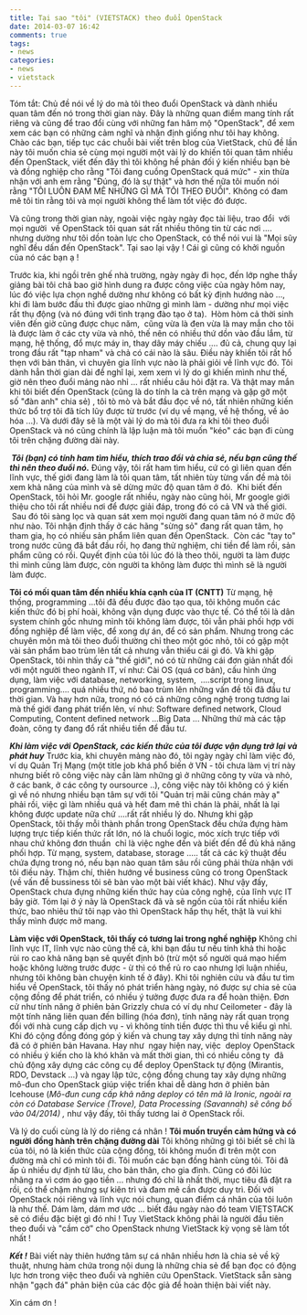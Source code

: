 ```yaml
---
title: Tại sao "tôi" (VIETSTACK) theo đuổi OpenStack
date: 2014-03-07 16:42
comments: true
tags:
- news
categories:
- news
- vietstack
---
```

Tóm tắt: Chủ đề nói về lý do mà tôi theo đuổi OpenStack và dành nhiều quan tâm đến nó trong thời gian này. Đây là những quan điểm mang tính rất riêng và cũng để trao đổi cùng với những fan hâm mộ "OpenStack", để xem xem các bạn có những cảm nghĩ và nhận định giống như tôi hay không.<!--more-->
Chào các bạn, tiếp tục các chuỗi bài viết trên blog của VietStack, chủ đề lần này tôi muốn chia sẻ cùng mọi người một vài lý do khiến tôi quan tâm nhiều đến OpenStack, viết đến đây thì tôi không hề phản đối ý kiến nhiều bạn bè và đồng nghiệp cho rằng "Tôi đang cuồng OpenStack quá mức" - xin thừa nhận với anh em rằng "Đúng, đó là sự thật" và hơn thế nữa tôi muốn nói rằng "TÔI LUÔN ĐAM MÊ NHỮNG GÌ MÀ TÔI THEO ĐUỔI". Không có đam mê tôi tin rằng tôi và mọi người không thể làm tốt việc đó được.

Và cũng trong thời gian này, ngoài việc ngày ngày đọc tài liệu, trao đổi  với mọi người  về OpenStack tôi quan sát rất nhiều thông tin từ các nơi .... nhưng dường như tôi dồn toàn lực cho OpenStack, có thể nói vui là "Mọi sũy nghĩ đều dấn đến OpenStack". Tại sao lại vậy ! Cái gì cũng có khởi nguồn của nó các bạn ạ !

Trước kia, khi ngồi trên ghế nhà trường, ngày ngày đi học, đến lớp nghe thầy giảng bài tôi chả bao giờ hình dung ra được công việc của ngày hôm nay, lúc đó việc lựa chọn nghề dường như không có bất kỳ định hướng nào ..., khi đi làm bước đầu thì được giao những gì mình làm - dường như mọi việc rất thụ động (và nó đúng với tình trạng đào tạo ở ta).  Hòm hòm cả thời sinh viên đến giờ cũng được chục năm,  cũng vừa là đen vừa là may mắn cho tôi là được làm ở các cty vừa và nhỏ, thế nên có nhiều thứ dồn vào đầu lắm, từ mạng, hệ thống, đổ mực máy in, thay dây máy chiếu .... đủ cả, chung quy lại trong đầu rất "tạp nham" và chả có cái nào là sâu. Điều này khiến tôi rất hổ thẹn với bản thân, vì chuyên gia lĩnh vực nào là phải giỏi về lĩnh vực đó. Tôi dành hẳn thời gian dài để nghĩ lại, xem xem vì lý do gì khiến mình như thế, giờ nên theo đuổi mảng nào nhỉ ... rất nhiều câu hỏi đặt ra. Và thật may mắn khi tôi biết đến OpenStack (cũng là do tính la cà trên mạng và gặp gỡ một số "đàn anh" chia sẻ) , tôi tò mò và bắt đầu đọc về nó, tất nhiên những kiến thức bổ trợ tôi đã tích lũy được từ trước (ví dụ về mạng, về hệ thống, về ảo hóa ...). Và dưới đây sẽ là một vài lý do mà tôi đưa ra khi tôi theo đuổi OpenStack và nó cũng chính là lập luận mà tôi muốn "kéo" các bạn đi cùng tôi trên chặng đường dài này.

<em><strong> Tôi (bạn) có tính ham tìm hiểu, thích trao đổi và chia sẻ, nếu bạn cũng thế thì nên theo đuổi nó.</strong></em>
Đúng vậy, tôi rất ham tìm hiểu, cứ có gì liên quan đến lĩnh vực, thế giới đang làm là tôi quan tâm, tất nhiên tùy từng vấn đề mà tôi xem khả năng của mình và sẽ dừng mức độ quan tâm ở đó.  Khi biết đến OpenStack, tôi hỏi Mr. google rất nhiều, ngày nào cũng hỏi, Mr google giới thiệu cho tôi rất nhiều nơi để được giải đáp, trong đó có cả VN và thế giới.  Sau đó tôi sàng lọc và quan sát xem mọi người đang quan tâm nó ở mức độ như nào. Tôi nhận định thấy ở các hãng "sừng sỏ" đang rất quan tâm, họ tham gia, họ có nhiều sản phẩm liên quan đến OpenStack.  Còn các "tay to" trong nước cũng đã bắt đầu rồi, họ đang thử nghiệm, chi tiền để làm rồi, sản phẩm cũng có rồi. Quyết định của tôi lúc đó là theo thôi, người ta làm được thì mình cũng làm được, còn người ta không làm được thì mình sẽ là người làm được.

<strong>Tôi có mối quan tâm đến nhiều khía cạnh của IT (CNTT)</strong>
Từ mạng, hệ thống, programming ...tôi đã đều được đào tạo qua, tôi không muốn các kiến thức đó bị phí hoài, không vận dụng được vào thực tế. Có thể tôi là dân system chính gốc nhưng mình tôi không làm được, tôi vẫn phải phối hợp với đồng nghiệp để làm việc, để xong dự án, để có sản phẩm. Nhưng trong các chuyên môn mà tôi theo đuổi thường chỉ theo một góc nhỏ, tôi có gặp một vài sản phẩm bao trùm lên tất cả nhưng vẫn thiếu cái gì đó. Và khi gặp OpenStack, tôi nhìn thấy cả "thế giới", nó có từ những cái đơn giản nhất đối với một người theo ngành IT, ví như: Cài OS (quá cơ bản), cấu hình ứng dụng, làm việc với database, networking, system,  ....script trong linux, programming.... quá nhiều thứ, nó bao trùm lên những vấn đề tôi đã đầu tư thời gian. Và hay hơn nữa, trong nó có cả những công nghệ trong tương lai mà thế giới đang phát triển lên, ví như: Software defined network, Cloud Computing, Content defined network ...Big Data ... Những thứ mà các tập đoàn, công ty đang đổ rất nhiều tiền để đầu tư.

<em><strong>Khi làm việc với OpenStack, các kiến thức của tôi được vận dụng trở lại và phát huy</strong></em>
Trước kia, khi chuyên mảng nào đó, tôi ngày ngày chỉ làm việc đó, ví dụ Quản Trị Mạng (một title job khá phổ biến ở VN - tôi chưa làm vị trí này nhưng biết rõ công việc này cần làm những gì ở những công ty vừa và nhỏ, ở các bank, ở các công ty oursource ..), công việc này tôi không có ý kiến gì về nó nhưng nhiều bạn tâm sự với tôi "Quản trị mãi cũng chán mày ạ" phải rồi, việc gì làm nhiều quá và hết đam mê thì chán là phải, nhất là lại không được update nữa chứ ....rất rất nhiều lý do. Nhưng khi gặp OpenStack, tôi thấy mỗi thành phần trong OpenStack đều chứa đựng hàm lượng trực tiếp kiến thức rất lớn, nó là chuổi logic, móc xích trực tiếp với nhau chứ không đơn thuần  chỉ là việc nghe đến và biết đến để đủ khả năng phối hợp. Từ mạng, system, database, storage ..... tất cả các kỹ thuật đều chứa đựng trong nó, nếu bạn nào quan tâm sâu rồi cũng phải thừa nhận với tôi điều này. Thậm chí, thiên hướng về business cũng có trong OpenStack (về vấn đề bussiness tôi sẽ bàn vào một bài viết khác). Như vậy đấy, OpenStack chưa đựng những kiến thức hay của công nghệ, của lĩnh vực IT bây giờ. Tóm lại ở ý này là OpenStack đã và sẽ ngốn của tôi rất nhiều kiến thức, bao nhiêu thứ tôi nạp vào thì OpenStack hấp thụ hết, thật là vui khi thấy mình được mở mang.

<strong>Làm việc với OpenStack, tôi thấy có tương lai trong nghề nghiệp</strong>
Không chỉ lĩnh vực IT, lĩnh vực nào cũng thế cả, khi bạn đầu tư nếu tính khả thi hoặc rủi ro cao khả năng bạn sẽ quyết định bỏ (trừ một số người quá mạo hiểm hoặc không lường trước được - ừ thì có thể rủ ro cao nhưng lợi luận nhiều, nhưng tôi không bàn chuyện kinh tế ở đây). Khi tôi nghiên cứu và đầu tư tìm hiểu về OpenStack, tôi thấy nó phát triển hàng ngày, nó được sự chia sẻ của cộng đồng để phát triển, có nhiều ý tưởng được đưa ra để hoàn thiện. Đơn cử như tính năng ở phiên bản Grizzly chưa có ví dụ như Ceilometer - đây là một tính năng liên quan đến billing (hóa đơn), tính năng này rất quan trọng đối với nhà cung cấp dịch vụ - vì không tính tiền được thì thu về kiểu gì nhỉ. Khi đó cộng đồng đóng góp ý kiến và chung tay xây dựng thì tính năng này đã có ở phiên bản Havana. Hay như  ngay hiện nay, việc  deploy OpenStack có nhiều ý kiến cho là khó khăn và mất thời gian, thì có nhiều công ty  đã chủ động xây dựng các công cụ để deploy OpenStack tự động (Mirantis, RDO, Devstack ...) và ngay lập tức, cộng đồng chung tay xây dựng những mô-đun cho OpenStack giúp việc triển khai dễ dàng hơn ở phiên bản Icehouse (<em>Mô-đun cung cấp khả năng deploy có tên mã là Ironic, ngoài ra còn có Database Service (Trove), Data Processing (Savannah) sẽ công bố vào 04/2014) ,</em> như vậy đấy, tôi thấy tương lai ở OpenStack rồi.

Và lý do cuối cùng là lý do riêng cá nhân !
<strong>Tôi muốn truyền cảm hứng và có người đồng hành trên chặng đường dài</strong>
Tôi không những gì tôi biết sẽ chỉ là của tôi, nó là kiến thức của cộng đồng, tôi không muốn đi trên một con đường mà chỉ có mình tôi đi. Tôi muốn các bạn đồng hành cùng tôi. Tôi đã ấp ủ nhiều dự định từ lâu, cho bản thân, cho gia đình. Cũng có đôi lúc nhãng ra vì cơm áo gạo tiền ... nhưng đó chỉ là nhất thời, mục tiêu đã đặt ra rồi, có thể chậm nhưng sự kiên trì và đam mê cần được duy trì. Đối với OpenStack nói riêng và lĩnh vực nói chung, quan điểm cá nhân của tôi luôn là như thế. Dám làm, dám mơ ước ... biết đâu ngày nào đó team VIETSTACK sẽ có điều đặc biệt gì đó nhỉ ! Tuy VietStack không phải là người đầu tiên theo đuổi và "cầm cờ" cho OpenStack nhưng VietStack kỳ vọng sẽ làm tốt nhất !

<em><strong>Kết !</strong></em>
Bài viết này thiên hướng tâm sự cá nhân nhiều hơn là chia sẻ về kỹ thuật, nhưng hàm chứa trong nội dung là những chia sẻ để bạn đọc có động lực hơn trong việc theo đuổi và nghiên cứu OpenStack. VietStack sẵn sàng nhận "gạch đá" phản biện của các độc giả để hoàn thiện bài viết này.

Xin cám ơn !
